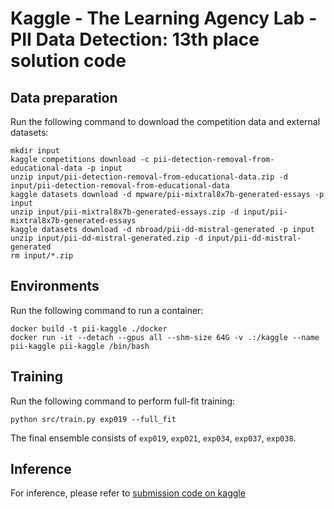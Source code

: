 # Kaggle - The Learning Agency Lab - PII Data Detection: 13th place solution code

## Data preparation
Run the following command to download the competition data and external datasets:
```
mkdir input
kaggle competitions download -c pii-detection-removal-from-educational-data -p input
unzip input/pii-detection-removal-from-educational-data.zip -d input/pii-detection-removal-from-educational-data
kaggle datasets download -d mpware/pii-mixtral8x7b-generated-essays -p input
unzip input/pii-mixtral8x7b-generated-essays.zip -d input/pii-mixtral8x7b-generated-essays
kaggle datasets download -d nbroad/pii-dd-mistral-generated -p input
unzip input/pii-dd-mistral-generated.zip -d input/pii-dd-mistral-generated
rm input/*.zip
```

## Environments
Run the following command to run a container:
```
docker build -t pii-kaggle ./docker
docker run -it --detach --gpus all --shm-size 64G -v .:/kaggle --name pii-kaggle pii-kaggle /bin/bash
```

## Training
Run the following command to perform full-fit training:
```
python src/train.py exp019 --full_fit
```
The final ensemble consists of `exp019`, `exp021`, `exp034`, `exp037`, `exp038`.

## Inference
For inference, please refer to [submission code on kaggle](https://www.kaggle.com/code/yukiokumura1/pii-019-021-034-037-038-pp)